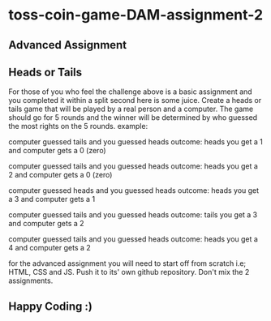 # toss-coin-game-DAM-assignment-2
## Advanced Assignment


## Heads or Tails

For those of you who feel the challenge above is a basic assignment and you completed it within a split second here is some juice.
Create a heads or tails game that will be played by a real person and a computer.
The game should go for 5 rounds and the winner will be determined by who guessed the most rights on the 5 rounds.
example:

computer guessed tails and you guessed heads
outcome: heads
you get a 1 and computer gets a 0 (zero)

computer guessed tails and you guessed heads
outcome: heads
you get a 2 and computer gets a 0 (zero)

computer guessed heads and you guessed heads
outcome: heads
you get a 3 and computer gets a 1

computer guessed tails and you guessed heads
outcome: tails
you get a 3 and computer gets a 2

computer guessed tails and you guessed heads
outcome: heads
you get a 4 and computer gets a 2



for the advanced assignment you will need to start off from scratch i.e; HTML, CSS and JS. Push it to its' own github repository. Don't mix the 2 assignments.

 ## Happy Coding :)
